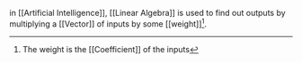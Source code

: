 in [[Artificial Intelligence]], [[Linear Algebra]] is used to find out outputs by multiplying a [[Vector]] of inputs by some [[weight]][^1].

[^1]: The weight is the [[Coefficient]] of the inputs